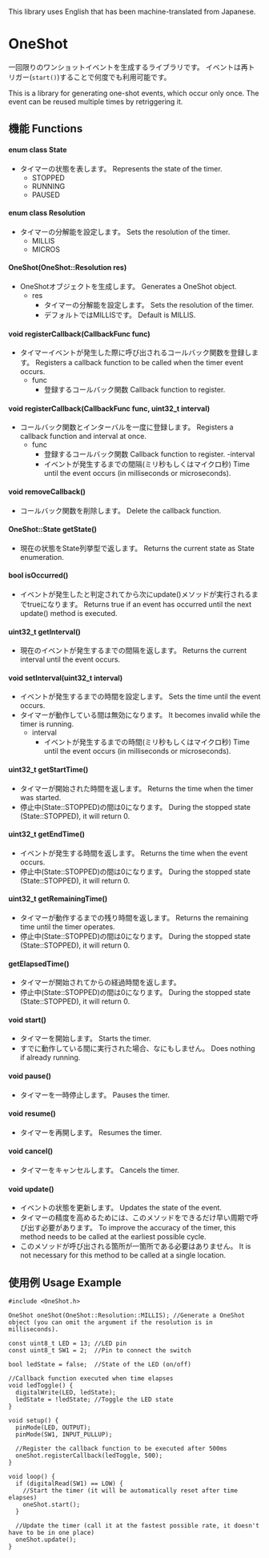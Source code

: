 This library uses English that has been machine-translated from Japanese.

# OneShot

一回限りのワンショットイベントを生成するライブラリです。
イベントは再トリガー(`start()`)することで何度でも利用可能です。

This is a library for generating one-shot events, which occur only once.
The event can be reused multiple times by retriggering it.

## 機能 Functions

#### enum class State
- タイマーの状態を表します。 Represents the state of the timer.
  - STOPPED
  - RUNNING
  - PAUSED

#### enum class Resolution
- タイマーの分解能を設定します。 Sets the resolution of the timer.
  - MILLIS
  - MICROS

#### OneShot(OneShot::Resolution res)
  - OneShotオブジェクトを生成します。 Generates a OneShot object.
    - res
      - タイマーの分解能を設定します。 Sets the resolution of the timer.
      - デフォルトではMILLISです。 Default is MILLIS.

#### void registerCallback(CallbackFunc func)
  - タイマーイベントが発生した際に呼び出されるコールバック関数を登録します。 Registers a callback function to be called when the timer event occurs.
    - func
      - 登録するコールバック関数 Callback function to register.

#### void registerCallback(CallbackFunc func, uint32_t interval)
  - コールバック関数とインターバルを一度に登録します。 Registers a callback function and interval at once.
    - func
      - 登録するコールバック関数 Callback function to register.
    -interval
      - イベントが発生するまでの間隔(ミリ秒もしくはマイクロ秒) Time until the event occurs (in milliseconds or microseconds).
     
#### void removeCallback()
  - コールバック関数を削除します。 Delete the callback function.

#### OneShot::State getState()
  - 現在の状態をState列挙型で返します。 Returns the current state as State enumeration.

#### bool isOccurred()
  - イベントが発生したと判定されてから次にupdate()メソッドが実行されるまでtrueになります。 Returns true if an event has occurred until the next update() method is executed.

#### uint32_t getInterval()
  - 現在のイベントが発生するまでの間隔を返します。 Returns the current interval until the event occurs.

#### void setInterval(uint32_t interval)
  - イベントが発生するまでの時間を設定します。 Sets the time until the event occurs.
  - タイマーが動作している間は無効になります。 It becomes invalid while the timer is running.
    - interval
      - イベントが発生するまでの時間(ミリ秒もしくはマイクロ秒) Time until the event occurs (in milliseconds or microseconds).
     
#### uint32_t getStartTime()
  - タイマーが開始された時間を返します。 Returns the time when the timer was started.
  - 停止中(State::STOPPED)の間は0になります。 During the stopped state (State::STOPPED), it will return 0.

#### uint32_t getEndTime()
  - イベントが発生する時間を返します。 Returns the time when the event occurs.
  - 停止中(State::STOPPED)の間は0になります。 During the stopped state (State::STOPPED), it will return 0.

#### uint32_t getRemainingTime()
  - タイマーが動作するまでの残り時間を返します。 Returns the remaining time until the timer operates.
  - 停止中(State::STOPPED)の間は0になります。 During the stopped state (State::STOPPED), it will return 0.

#### getElapsedTime()
  - タイマーが開始されてからの経過時間を返します。
  - 停止中(State::STOPPED)の間は0になります。 During the stopped state (State::STOPPED), it will return 0.


#### void start()
  - タイマーを開始します。 Starts the timer.
  - すでに動作している間に実行された場合、なにもしません。 Does nothing if already running.

#### void pause()
  - タイマーを一時停止します。 Pauses the timer.

#### void resume()
  - タイマーを再開します。 Resumes the timer.

#### void cancel()
  - タイマーをキャンセルします。 Cancels the timer.

#### void update()
  - イベントの状態を更新します。 Updates the state of the event.
  - タイマーの精度を高めるためには、このメソッドをできるだけ早い周期で呼び出す必要があります。 To improve the accuracy of the timer, this method needs to be called at the earliest possible cycle.
  - このメソッドが呼び出される箇所が一箇所である必要はありません。 It is not necessary for this method to be called at a single location.


## 使用例 Usage Example
```
#include <OneShot.h>

OneShot oneShot(OneShot::Resolution::MILLIS); //Generate a OneShot object (you can omit the argument if the resolution is in milliseconds).

const uint8_t LED = 13; //LED pin
const uint8_t SW1 = 2;  //Pin to connect the switch

bool ledState = false;  //State of the LED (on/off)

//Callback function executed when time elapses
void ledToggle() {
  digitalWrite(LED, ledState);
  ledState = !ledState; //Toggle the LED state
}

void setup() {
  pinMode(LED, OUTPUT);
  pinMode(SW1, INPUT_PULLUP);

  //Register the callback function to be executed after 500ms
  oneShot.registerCallback(ledToggle, 500);
}

void loop() {
  if (digitalRead(SW1) == LOW) {
    //Start the timer (it will be automatically reset after time elapses)
    oneShot.start();
  }

  //Update the timer (call it at the fastest possible rate, it doesn't have to be in one place)
  oneShot.update();
}

```
